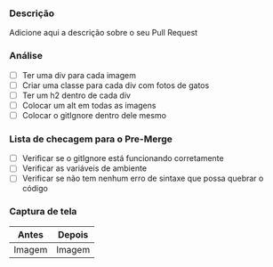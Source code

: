 ### Descrição

Adicione aqui a descrição sobre o seu Pull Request

### Análise

- [ ] Ter uma div para cada imagem
- [ ] Criar uma classe para cada div com fotos de gatos
- [ ] Ter um h2 dentro de cada div
- [ ] Colocar um alt em todas as imagens
- [ ] Colocar o gitIgnore dentro dele mesmo

### Lista de checagem para o Pre-Merge

- [ ] Verificar se o gitIgnore está funcionando corretamente
- [ ] Verificar as variáveis de ambiente
- [ ] Verificar se não tem nenhum erro de sintaxe que possa quebrar o código

### Captura de tela
|   Antes    |  Depois  |
|   ------   |  ------  |
|   Imagem   |  Imagem  |
